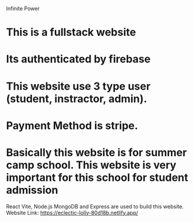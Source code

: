Infinite Power
# This is a fullstack website
# Its authenticated by firebase
# This website use 3 type user (student, instractor, admin).
# Payment Method is stripe. 
# Basically this website is for summer camp school. This website is very important for this school for student admission
React Vite, Node.js MongoDB and Express are used to build this website.
Website Link: https://eclectic-lolly-80d18b.netlify.app/